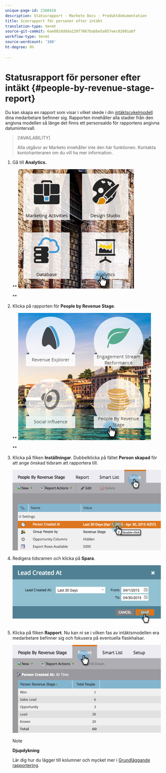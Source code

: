 ```yaml
---
unique-page-id: 2360418
description: Statusrapport - Marketo Docs - Produktdokumentation
title: Scenrapport för personer efter intäkt
translation-type: tm+mt
source-git-commit: 6ae882dddda220f7067babbe5a057eec82601abf
workflow-type: tm+mt
source-wordcount: '160'
ht-degree: 0%

---
```



# Statusrapport för personer efter intäkt {#people-by-revenue-stage-report}

Du kan skapa en rapport som visar i vilket skede i din [intäktscykelmodell](https://docs.marketo.com/display/docs/revenue+cycle+models) dina medarbetare befinner sig. Rapporten innehåller alla stadier från den angivna modellen så länge det finns ett personsaldo för rapportens angivna datumintervall.

>[!AVAILABILITY]
>
>
>Alla utgåvor av Marketo innehåller inte den här funktionen. Kontakta kontohanteraren om du vill ha mer information.

1. Gå till **Analytics.**

   ** ![](assets/image2017-3-27-15-3a43-3a55.png)

   **

1. Klicka på rapporten för **People by Revenue Stage**.

   ** ![](assets/image2017-3-27-15-3a46-3a27.png)

   **

1. Klicka på fliken **Inställningar**. Dubbelklicka på fältet **Person skapad** för att ange önskad tidsram att rapportera till.

   ![](assets/image2017-3-28-8-3a6-3a23.png)

1. Redigera tidsramen och klicka på **Spara**.

   ![](assets/image2015-4-29-12-3a11-3a31.png)

1. Klicka på fliken **Rapport**. Nu kan ni se i vilken fas av intäktsmodellen era medarbetare befinner sig och fokusera på eventuella flaskhalsar.

   ![](assets/image2017-3-28-8-3a6-3a48.png)

   >[!NOTE]
   >
   >**Djupdykning**
   >
   >
   >Lär dig hur du lägger till kolumner och mycket mer i [Grundläggande rapportering](https://docs.marketo.com/display/docs/basic+reporting).

